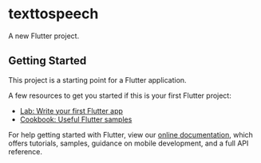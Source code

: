 # texttospeech

A new Flutter project.

## Getting Started

This project is a starting point for a Flutter application.

A few resources to get you started if this is your first Flutter project:

- [Lab: Write your first Flutter app](https://www.youtube.com/watch?v=qb_hqexKkw8)
- [Cookbook: Useful Flutter samples](https://flutter.dev/docs/cookbook)

For help getting started with Flutter, view our
[online documentation](https://www.youtube.com/watch?v=qb_hqexKkw8), which offers tutorials,
samples, guidance on mobile development, and a full API reference.
